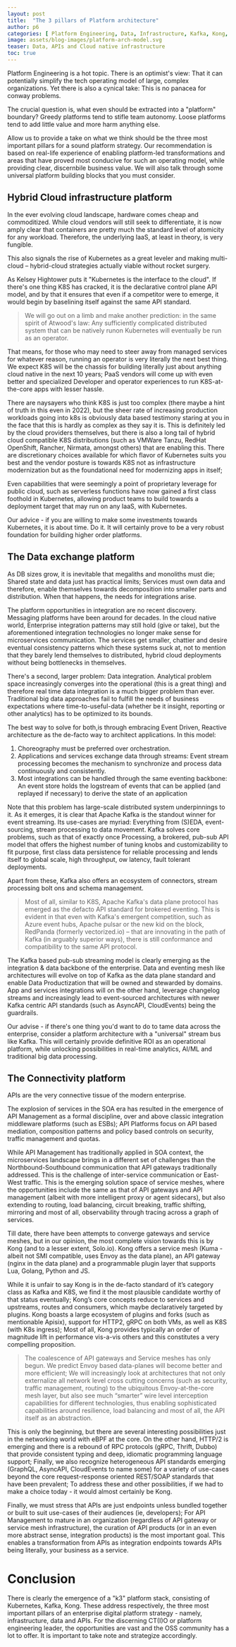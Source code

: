```yaml
---
layout: post
title:  "The 3 pillars of Platform architecture"
author: p6
categories: [ Platform Engineering, Data, Infrastructure, Kafka, Kong, Kubernetes ]
image: assets/blog-images/platform-arch-model.svg
teaser: Data, APIs and Cloud native infrastructure
toc: true
---
```


Platform Engineering is a hot topic. There is an optimist's view: That it can potentially simplify the tech operating model of large, complex organizations. Yet there is also a cynical take: This is no panacea for conway problems. 

The crucial question is, what even should be extracted into a "platform" boundary? Greedy platforms tend to stifle team autonomy. Loose platforms tend to add little value and more harm anything else.

Allow us to provide a take on what we think should be the three most important pillars for a sound platform strategy. Our recommendation is based on real-life experience of enabling platform-led transformations and areas that have proved most conducive for such an operating model, while providing clear, discernbile business value. We will also talk through some universal platform building blocks that you must consider.
 
 
## Hybrid Cloud infrastructure platform
 
In the ever evolving cloud landscape, hardware comes cheap and commoditized. While cloud vendors will still seek to differentiate, it is now amply clear that  containers are pretty much the standard level of atomicity for any workload. Therefore, the underlying IaaS, at least in theory,  is very fungible. 
 
This also signals the rise of Kubernetes as a great leveler and making multi-cloud – hybrid-cloud strategies actually viable without rocket surgery.
 
As Kelsey Hightower puts it "Kubernetes is the interface to the cloud". If there's one thing K8S has cracked, it is the declarative control plane API model, and by that it ensures that even if a competitor were to emerge, it would begin by baselining itself against the same API standard. 
 
> We will go out on a limb and make another prediction: in the same spirit of Atwood's law: Any sufficiently complicated distributed system that can be natively runon Kubernetes will eventually be run as an operator. 
 
That means, for those who may need to steer away from managed services for whatever reason, running an operator is very literally the next best thing. We expect K8S will be the chassis for building literally just about anything cloud native in the next 10 years; PaaS vendors will come up with even better and specialized Developer and operator experiences to run K8S-at-the-core apps with lesser hassle. 
 
There are naysayers who think K8S is just too complex (there maybe a hint of truth in this even in 2022), but the sheer rate of increasing production workloads going into k8s is obviously data based testimony staring at you in the face that this is hardly as complex as they say it is. This is definitely led by the cloud providers themselves, but there is also a long tail of hybrid cloud compatible K8S distributions (such as VMWare Tanzu, RedHat OpenShift, Rancher, Nirmata, amongst others) that are enabling this. There are discretionary choices available for which flavor of Kubernetes suits you best and the vendor posture is towards K8S not as infrastructure modernization but as the foundational need for modernizing apps in itself;  
 
Even capabilities that were seemingly a point of proprietary leverage for public cloud, such as serverless functions have now gained a first class foothold in Kubernetes, allowing product teams to build towards a deployment target that may run on any IaaS, with Kubernetes. 
 
Our advice - if you are willing to make some investments towards Kubernetes, it is about time. Do it. It will certainly prove to be a very robust foundation for building higher order platforms.

 
## The Data exchange platform
 
As DB sizes grow, it is inevitable that megaliths and monoliths must die; Shared state and data just has practical limits; Services must own data and therefore, enable themselves towards decomposition into smaller parts and distribution. When that happens, the needs for integrations arise.
 
The platform opportunities in integration are no recent discovery. Messaging platforms have been around for decades. In the cloud native world, Enterprise integration patterns may still hold (give or take), but the aforementioned integration technologies no longer make sense for microservices communication. The services get smaller, chattier and desire eventual consistency patterns which these systems suck at, not to mention that they barely lend themselves to distributed, hybrid cloud deployments without being bottlenecks in themselves.
 
There's a second, larger problem: Data integration. Analytical problem space increasingly converges into the operational (this is a great thing) and therefore real time data integration is a much bigger problem than ever. Traditional big data approaches fail to fulfill the needs of business expectations where time-to-useful-data (whether be it insight, reporting or other analytics) has to be optimized to its bounds.
 
The best way to solve for both,is through embracing Event Driven, Reactive architecture as the de-facto way to architect applications. In this model:
 
1. Choreography must be preferred over orchestration.
2. Applications and services exchange data through streams: Event stream processing becomes the mechanism to synchronize and process data continuously and consistently.
3. Most integrations can be handled through the same eventing backbone: An event store holds the logstream of events that can be applied (and replayed if necessary) to derive the state of an application
 
Note that this problem has large-scale distributed system underpinnings to it. As it emerges, it is clear that Apache Kafka is the standout winner for event streaming. Its use-cases are myriad: Everything from (S)EDA, event-sourcing, stream processing to data movement. Kafka solves core problems, such as that of exactly once Processing, a brokered, pub-sub API model that offers the highest number of tuning knobs and customizability to fit purpose, first class data persistence for reliable processing and lends itself to global scale, high throughput, ow latency, fault tolerant deployments. 
 
Apart from these, Kafka also offers an ecosystem of connectors, stream processing bolt ons and schema management. 
 
> Most of all, similar to K8S, Apache Kafka's data plane protocol has emerged as the defacto API standard for brokered eventing. This is evident in that even with Kafka's emergent competition,  such as Azure event hubs, Apache pulsar or the new kid on the block, RedPanda (formerly vectorized.io) –  that are innovating in the path of Kafka (in arguably superior ways), there is still conformance and compatibility to the same API protocol.
 
The Kafka based pub-sub streaming model is clearly emerging as the integration & data backbone of the enterprise. Data and eventing mesh like architectures will evolve on top of Kafka as the data plane standard and enable Data Productization that will be owned and stewarded by domains. App and services integrations will on the other hand, leverage changelog streams and increasingly lead to event-sourced architectures with newer Kafka centric API standards (such as AsyncAPI, CloudEvents) being the guardrails.

Our advise - if there's one thing you'd want to do to tame data across the enterprise, consider a platform architecture with a "universal" stream bus like Kafka. This will certainly provide definitive ROI as an operational platform, while unlocking possibilities in real-time analytics, AI/ML and traditional big data processing.

## The Connectivity platform

APIs are the very connective tissue of the modern enterprise.

The explosion of services in the SOA era has resulted in the emergence of API Management as a formal  discipline, over and above classic integration middleware platforms (such as ESBs); API Platforms focus on API based mediation, composition patterns and policy based controls on security, traffic management and quotas. 
 
While API Management has traditionally applied in SOA context, the microservices landscape brings in a different set of challenges than the Northbound-Southbound communication that API gateways traditionally addressed. This is the challenge of inter-service communication or East-West traffic. This is the emerging solution space of service meshes, where the opportunities include the same as that of API gateways and API management (albeit with more intelligent proxy or agent sidecars), but also extending to routing, load balancing, circuit breaking, traffic shifting, mirroring  and most of all, observability through tracing across a graph of services.
 
Till date, there have been attempts to converge gateways and service meshes, but in our opinion, the most complete vision towards this is by Kong (and to a lesser extent, Solo.io).  Kong offers a service mesh (Kuma - albeit not SMI compatible, uses Envoy as the data plane), an API gateway (nginx in the data plane) and a programmable plugin layer that supports Lua, Golang, Python and JS. 
 
While it is unfair to say Kong is in the de-facto standard of it’s category class as Kafka and K8S, we find it the most plausible candidate worthy of that status eventually; Kong’s core concepts reduce to services and upstreams, routes and consumers, which maybe declaratively targeted by plugins. Kong boasts a large ecosystem of plugins and forks (such as mentionable Apisix), support for HTTP2, gRPC on both VMs, as well as K8S (with K8s ingress); Most of all, Kong provides typically an order of magnitude lift in performance vis-a-vis others and this constitutes a very compelling proposition.
 
> The coalescence of API gateways and Service meshes has only begun. We predict Envoy based data-planes will become better and more efficient; We will increasingly look at architectures that not only externalize all network level cross cutting concerns (such as security, traffic management, routing) to the ubiquitous Envoy-at-the-core mesh layer, but also see much “smarter” wire level interception capabilities for different technologies, thus enabling sophisticated capabilities around resilience, load balancing and most of all, the API itself as an abstraction. 

This is only the beginning, but there are several interesting possibilities just in the networking world with eBPF at the core.  On the other hand, HTTP/2 is emerging and there is a rebound of RPC protocols (gRPC, Thrift, Dubbo) that provide consistent typing and deep, idiomatic programming language support; Finally, we also recognize heterogeneous API standards emerging (GraphQL, AsyncAPI, CloudEvents to name some) for a variety of use-cases beyond the core request-response oriented REST/SOAP standards that have been prevalent; To address these and other possibilities, if we had to make a choice today - it would almost certainly be Kong. 
 
Finally, we must stress that APIs are just endpoints unless bundled together or built to suit use-cases of their audiences (ie, developers); For API Management to mature in an organization (regardless of API gateway or service mesh infrastructure), the curation of API products (or in an even more abstract sense, integration products) is the most important goal. This enables a transformation from APIs as integration endpoints towards APIs being literally, your business as a service.

 
# Conclusion
 
There is clearly the emergence of a "k3" platform stack, consisting of Kubernetes, Kafka, Kong. These address respectively, the three most important pillars of an enterprise digital platform strategy - namely, infrastructure, data and APIs. For the discerning CT(I)O or platform engineering leader, the opportunities are vast and the OSS community has a lot to offer. It is important to take note and strategize accordingly.
